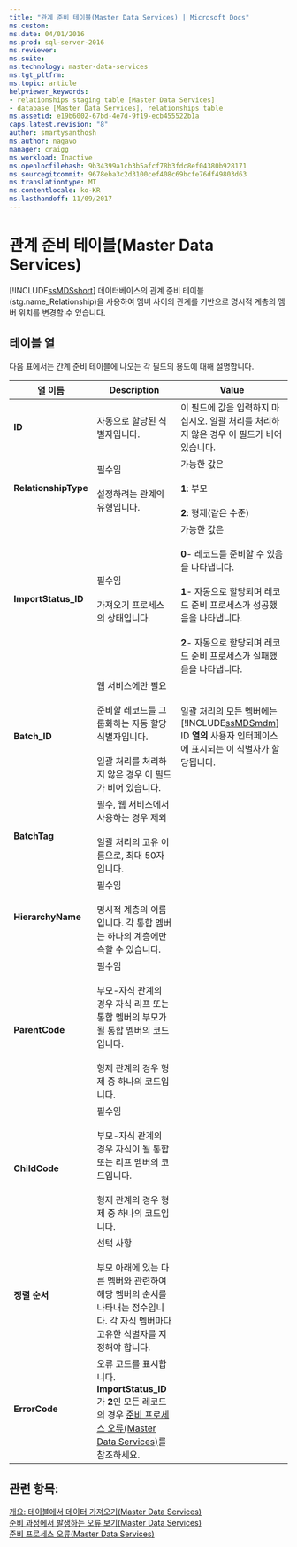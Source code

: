 ```yaml
---
title: "관계 준비 테이블(Master Data Services) | Microsoft Docs"
ms.custom: 
ms.date: 04/01/2016
ms.prod: sql-server-2016
ms.reviewer: 
ms.suite: 
ms.technology: master-data-services
ms.tgt_pltfrm: 
ms.topic: article
helpviewer_keywords:
- relationships staging table [Master Data Services]
- database [Master Data Services], relationships table
ms.assetid: e19b6002-67bd-4e7d-9f19-ecb455522b1a
caps.latest.revision: "8"
author: smartysanthosh
ms.author: nagavo
manager: craigg
ms.workload: Inactive
ms.openlocfilehash: 9b34399a1cb3b5afcf78b3fdc8ef04380b928171
ms.sourcegitcommit: 9678eba3c2d3100cef408c69bcfe76df49803d63
ms.translationtype: MT
ms.contentlocale: ko-KR
ms.lasthandoff: 11/09/2017
---
```

# <a name="relationship-staging-table-master-data-services"></a>관계 준비 테이블(Master Data Services)
  [!INCLUDE[ssMDSshort](../includes/ssmdsshort-md.md)] 데이터베이스의 관계 준비 테이블(stg.name_Relationship)을 사용하여 멤버 사이의 관계를 기반으로 명시적 계층의 멤버 위치를 변경할 수 있습니다.  
  
##  <a name="TableColumns"></a> 테이블 열  
 다음 표에서는 간계 준비 테이블에 나오는 각 필드의 용도에 대해 설명합니다.  
  
|열 이름|Description|Value|  
|-----------------|-----------------|-----------|  
|**ID**|자동으로 할당된 식별자입니다.|이 필드에 값을 입력하지 마십시오. 일괄 처리를 처리하지 않은 경우 이 필드가 비어 있습니다.|  
|**RelationshipType**|필수임<br /><br /> 설정하려는 관계의 유형입니다.|가능한 값은<br /><br /> **1**: 부모<br /><br /> **2**: 형제(같은 수준)|  
|**ImportStatus_ID**|필수임<br /><br /> 가져오기 프로세스의 상태입니다.|가능한 값은<br /><br /> **0**- 레코드를 준비할 수 있음을 나타냅니다.<br /><br /> **1**- 자동으로 할당되며 레코드 준비 프로세스가 성공했음을 나타냅니다.<br /><br /> **2**- 자동으로 할당되며 레코드 준비 프로세스가 실패했음을 나타냅니다.|  
|**Batch_ID**|웹 서비스에만 필요<br /><br /> 준비할 레코드를 그룹화하는 자동 할당 식별자입니다.<br /><br /> 일괄 처리를 처리하지 않은 경우 이 필드가 비어 있습니다.|일괄 처리의 모든 멤버에는 [!INCLUDE[ssMDSmdm](../includes/ssmdsmdm-md.md)] ID **열의** 사용자 인터페이스에 표시되는 이 식별자가 할당됩니다.|  
|**BatchTag**|필수, 웹 서비스에서 사용하는 경우 제외<br /><br /> 일괄 처리의 고유 이름으로, 최대 50자입니다.||  
|**HierarchyName**|필수임<br /><br /> 명시적 계층의 이름입니다. 각 통합 멤버는 하나의 계층에만 속할 수 있습니다.||  
|**ParentCode**|필수임<br /><br /> 부모-자식 관계의 경우 자식 리프 또는 통합 멤버의 부모가 될 통합 멤버의 코드입니다.<br /><br /> 형제 관계의 경우 형제 중 하나의 코드입니다.||  
|**ChildCode**|필수임<br /><br /> 부모-자식 관계의 경우 자식이 될 통합 또는 리프 멤버의 코드입니다.<br /><br /> 형제 관계의 경우 형제 중 하나의 코드입니다.||  
|**정렬 순서**|선택 사항<br /><br /> 부모 아래에 있는 다른 멤버와 관련하여 해당 멤버의 순서를 나타내는 정수입니다. 각 자식 멤버마다 고유한 식별자를 지정해야 합니다.||  
|**ErrorCode**|오류 코드를 표시합니다. **ImportStatus_ID**가 **2**인 모든 레코드의 경우 [준비 프로세스 오류&#40;Master Data Services&#41;](../master-data-services/staging-process-errors-master-data-services.md)를 참조하세요.||  
  
## <a name="see-also"></a>관련 항목:  
 [개요: 테이블에서 데이터 가져오기&#40;Master Data Services&#41;](../master-data-services/overview-importing-data-from-tables-master-data-services.md)   
 [준비 과정에서 발생하는 오류 보기&#40;Master Data Services&#41;](../master-data-services/view-errors-that-occur-during-staging-master-data-services.md)   
 [준비 프로세스 오류&#40;Master Data Services&#41;](../master-data-services/staging-process-errors-master-data-services.md)  
  
  
